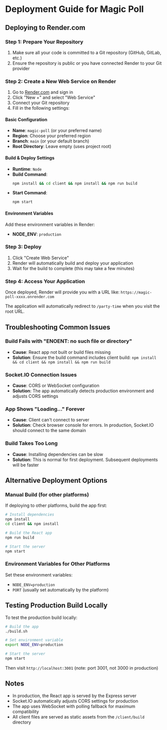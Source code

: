 # Deployment Guide for Magic Poll

## Deploying to Render.com

### Step 1: Prepare Your Repository
1. Make sure all your code is committed to a Git repository (GitHub, GitLab, etc.)
2. Ensure the repository is public or you have connected Render to your Git provider

### Step 2: Create a New Web Service on Render
1. Go to [Render.com](https://render.com) and sign in
2. Click "New +" and select "Web Service"
3. Connect your Git repository
4. Fill in the following settings:

#### Basic Configuration
- **Name**: `magic-poll` (or your preferred name)
- **Region**: Choose your preferred region
- **Branch**: `main` (or your default branch)
- **Root Directory**: Leave empty (uses project root)

#### Build & Deploy Settings
- **Runtime**: `Node`
- **Build Command**: 
  ```bash
  npm install && cd client && npm install && npm run build
  ```
- **Start Command**: 
  ```bash
  npm start
  ```

#### Environment Variables
Add these environment variables in Render:
- **NODE_ENV**: `production`

### Step 3: Deploy
1. Click "Create Web Service"
2. Render will automatically build and deploy your application
3. Wait for the build to complete (this may take a few minutes)

### Step 4: Access Your Application
Once deployed, Render will provide you with a URL like:
`https://magic-poll-xxxx.onrender.com`

The application will automatically redirect to `/party-time` when you visit the root URL.

## Troubleshooting Common Issues

### Build Fails with "ENOENT: no such file or directory"
- **Cause**: React app not built or build files missing
- **Solution**: Ensure the build command includes client build: `npm install && cd client && npm install && npm run build`

### Socket.IO Connection Issues
- **Cause**: CORS or WebSocket configuration
- **Solution**: The app automatically detects production environment and adjusts CORS settings

### App Shows "Loading..." Forever
- **Cause**: Client can't connect to server
- **Solution**: Check browser console for errors. In production, Socket.IO should connect to the same domain

### Build Takes Too Long
- **Cause**: Installing dependencies can be slow
- **Solution**: This is normal for first deployment. Subsequent deployments will be faster

## Alternative Deployment Options

### Manual Build (for other platforms)
If deploying to other platforms, build the app first:

```bash
# Install dependencies
npm install
cd client && npm install

# Build the React app
npm run build

# Start the server
npm start
```

### Environment Variables for Other Platforms
Set these environment variables:
- `NODE_ENV=production`
- `PORT` (usually set automatically by the platform)

## Testing Production Build Locally

To test the production build locally:

```bash
# Build the app
./build.sh

# Set environment variable
export NODE_ENV=production

# Start the server
npm start
```

Then visit `http://localhost:3001` (note: port 3001, not 3000 in production)

## Notes

- In production, the React app is served by the Express server
- Socket.IO automatically adjusts CORS settings for production
- The app uses WebSocket with polling fallback for maximum compatibility
- All client files are served as static assets from the `/client/build` directory